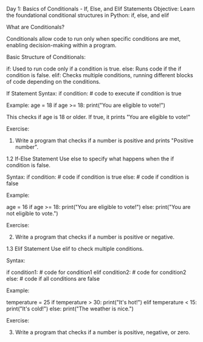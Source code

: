 Day 1: Basics of Conditionals - If, Else, and Elif Statements
Objective: Learn the foundational conditional structures in Python: if, else, and elif

What are Conditionals?

Conditionals allow code to run only when specific conditions are met, enabling decision-making within a program.


Basic Structure of Conditionals:

if: Used to run code only if a condition is true.
else: Runs code if the if condition is false.
elif: Checks multiple conditions, running different blocks of code depending on the conditions.

If Statement
Syntax:
if condition:
    # code to execute if condition is true


Example:
age = 18
if age >= 18:
    print("You are eligible to vote!")

This checks if age is 18 or older. If true, it prints "You are eligible to vote!"

Exercise:

1. Write a program that checks if a number is positive and prints "Positive number".


1.2 If-Else Statement
Use else to specify what happens when the if condition is false.

Syntax:
if condition:
    # code if condition is true
else:
    # code if condition is false

Example:

age = 16
if age >= 18:
    print("You are eligible to vote!")
else:
    print("You are not eligible to vote.")


Exercise:

2. Write a program that checks if a number is positive or negative.

1.3 Elif Statement
Use elif to check multiple conditions.

Syntax:

if condition1:
    # code for condition1
elif condition2:
    # code for condition2
else:
    # code if all conditions are false

Example:

temperature = 25
if temperature > 30:
    print("It's hot!")
elif temperature < 15:
    print("It's cold!")
else:
    print("The weather is nice.")

Exercise:

3. Write a program that checks if a number is positive, negative, or zero.
